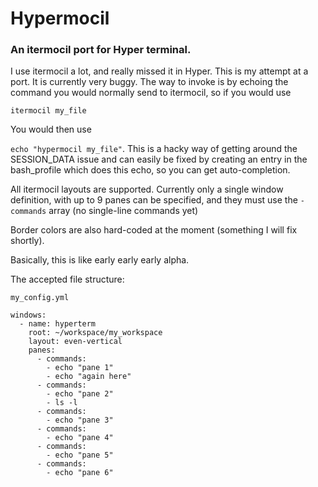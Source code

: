 # Hypermocil
### An itermocil port for Hyper terminal.

I use itermocil a lot, and really missed it in Hyper.  This is my attempt at a port.  It is currently very buggy.  The way to invoke is by echoing the command you would normally send to itermocil, so if you would use

`itermocil my_file`

You would then use

`echo "hypermocil my_file"`.  This is a hacky way of getting around the SESSION_DATA issue and can easily be fixed by creating an entry in the bash_profile which does this echo, so you can get auto-completion.

All itermocil layouts are supported.  Currently only a single window definition, with up to 9 panes can be specified, and they must use the `-commands` array (no single-line commands yet)

Border colors are also hard-coded at the moment (something I will fix shortly).

Basically, this is like early early early alpha.

The accepted file structure:

`my_config.yml`

```
windows:
  - name: hyperterm
    root: ~/workspace/my_workspace
    layout: even-vertical
    panes:
      - commands:
        - echo "pane 1"
        - echo "again here"
      - commands:
        - echo "pane 2"
        - ls -l
      - commands:
        - echo "pane 3"
      - commands:
        - echo "pane 4"
      - commands:
        - echo "pane 5"
      - commands:
        - echo "pane 6"
```

